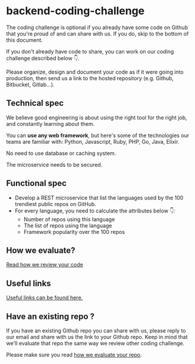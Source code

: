 # backend-coding-challenge

The coding challenge is optional if you already have some code on Github that you're proud of and can share with us. If you do, skip to the bottom of this document. 

If you don't already have code to share, you can work on our coding challenge described below 👇.

Please organize, design and document your code as if it were going into production, then send us a link to the hosted repository (e.g. Github, Bitbucket, Gitlab...).

## Technical spec

We believe good engineering is about using the right tool for the right job, and constantly learning about them.

You can **use any web framework**, but here's some of the technologies our teams are familiar with: Python, Javascript, Ruby, PHP, Go, Java, Elixir.

No need to use database or caching system.

The microservice needs to be secured.

## Functional spec

- Develop a REST microservice that list the languages used by the 100 trendiest public repos on GitHub.
- For every language, you need to calculate the attributes below 👇:
    - Number of repos using this language
    - The list of repos using the language
    - Framework popularity over the 100 repos

## How we evaluate?

[Read how we review your code](https://www.notion.so/Read-how-we-review-your-code-8581e6a340084c8c924b681ea9790f45)

## Useful links

[Useful links can be found here.](https://www.notion.so/Useful-links-can-be-found-here-112d962342194caaa40f61e1a6a34513)

## Have an existing repo ?

If you have an existing Github repo you can share with us, please reply to our email and share with us the link to your Github repo. Keep in mind that we'll evaluate that repo the same way we review other coding challenge. 

Please make sure you read [how we evaluate your repo](https://www.notion.so/hiddenpole/Read-how-we-review-your-code-413052895a0d4720895c2c433630c8f9).
